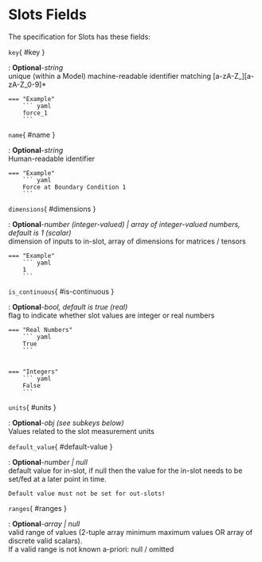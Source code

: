 <style>
  .md-content__button {
    display: none;
  }
</style>
# Slots Fields




The specification for Slots
has these fields:


`key`{ #key }

:   **Optional**-*string*<br>
    unique (within a Model) machine-readable identifier matching [a-zA-Z_][a-zA-Z_0-9]*


    === "Example"
        ``` yaml     
        force_1
        ```


`name`{ #name }

:   **Optional**-*string*<br>
    Human-readable identifier


    === "Example"
        ``` yaml     
        Force at Boundary Condition 1
        ```


`dimensions`{ #dimensions }

:   **Optional**-*number (integer-valued) | array of integer-valued numbers, default is 1 (scalar)*<br>
    dimension of inputs to in-slot, array of dimensions for matrices / tensors


    === "Example"
        ``` yaml     
        1
        ```


`is_continuous`{ #is-continuous }

:   **Optional**-*bool, default is true (real)*<br>
    flag to indicate whether slot values are integer or real numbers



    === "Real Numbers"
        ``` yaml     
        True
        ```


    === "Integers"
        ``` yaml     
        False
        ```



`units`{ #units }

:   **Optional**-*obj (see subkeys below)*<br>
    Values related to the slot measurement units


`default_value`{ #default-value }

:   **Optional**-*number | null*<br>
    default value for in-slot, if null then the value for the in-slot needs
    to be set/fed at a later point in time.

    Default value must not be set for out-slots!



`ranges`{ #ranges }

:   **Optional**-*array | null*<br>
    valid range of values (2-tuple array minimum maximum values OR array of discrete valid scalars).<br>If a valid range is not known a-priori: null / omitted

